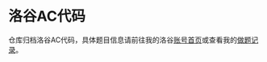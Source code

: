 # 洛谷AC代码
仓库归档洛谷AC代码，具体题目信息请前往我的洛谷[账号首页](https://www.luogu.com.cn/user/108103)或查看我的[做题记录](https://www.luogu.com.cn/user/108103#practice)。
